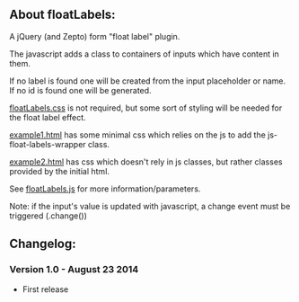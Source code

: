 ## About floatLabels:

A jQuery (and Zepto) form "float label" plugin.

The javascript adds a class to containers of inputs which have content in them.

If no label is found one will be created from the input placeholder or name. If no id is found one will be generated.

[floatLabels.css](https://github.com/cwmonkey/floatLabels/blob/master/floatLabels.css) is not required, but some sort of styling will be needed for the float label effect.

[example1.html](https://github.com/cwmonkey/floatLabels/blob/master/example/example1.html) has some minimal css which relies on the js to add the js-float-labels-wrapper class.

[example2.html](https://github.com/cwmonkey/floatLabels/blob/master/example2.html) has css which doesn't rely in js classes, but rather classes provided by the initial html.

See [floatLabels.js](https://github.com/cwmonkey/floatLabels/blob/master/floatLabels.js) for more information/parameters.

Note: if the input's value is updated with javascript, a change event must be triggered (.change())

## Changelog:

### Version 1.0 - August 23 2014
* First release
